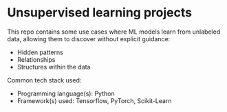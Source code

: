 # Unsupervised learning projects

This repo contains some use cases where ML models learn from unlabeled data, allowing them to discover without explicit guidance:

* Hidden patterns
* Relationships
* Structures within the data

Common tech stack used:
* Programming language(s): Python
* Framework(s) used: Tensorflow, PyTorch, Scikit-Learn

